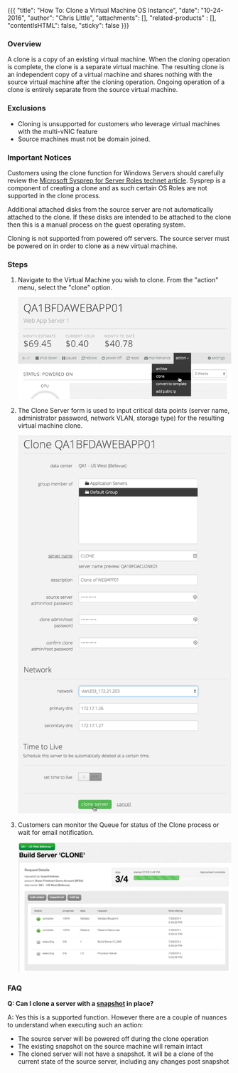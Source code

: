 {{{
  "title": "How To: Clone a Virtual Machine OS Instance",
  "date": "10-24-2016",
  "author": "Chris Little",
  "attachments": [],
  "related-products" : [],
  "contentIsHTML": false,
  "sticky": false
}}}

### Overview

A clone is a copy of an existing virtual machine. When the cloning operation is complete, the clone is a separate virtual machine. The resulting clone is an independent copy of a virtual machine and shares nothing with the source virtual machine after the cloning operation. Ongoing operation of a clone is entirely separate from the source virtual machine.

### Exclusions

* Cloning is unsupported for customers who leverage virtual machines with the multi-vNIC feature
* Source machines must not be domain joined.

### Important Notices

Customers using the clone function for Windows Servers should carefully review the [Microsoft Sysprep for Server Roles technet article](//technet.microsoft.com/en-us/library/hh824835.aspx). Sysprep is a component of creating a clone and as such certain OS Roles are not supported in the clone process.

Additional attached disks from the source server are not automatically attached to the clone. If these disks are intended to be attached to the clone then this is a manual process on the guest operating system.

Cloning is not supported from powered off servers. The source server must be powered on in order to clone as a new virtual machine.

### Steps

1. Navigate to the Virtual Machine you wish to clone. From the "action" menu, select the "clone" option.

    ![Clone Server Menu](../images/how-to-clone-a-virtual-machine-os-instance-01.png)

2. The Clone Server form is used to input critical data points (server name, administrator password, network VLAN, storage type) for the resulting virtual machine clone.

    ![Clone Server Create Screen ](../images/how-to-clone-a-virtual-machine-os-instance-02.png)

3. Customers can monitor the Queue for status of the Clone process or wait for email notification.

    ![Clone Queue](../images/how-to-clone-a-virtual-machine-os-instance-03.png)

### FAQ

**Q: Can I clone a server with a [snapshot](../Servers/creating-and-managing-server-snapshots.md) in place?**

A: Yes this is a supported function.  However there are a couple of nuances to understand when executing such an action:
  * The source server will be powered off during the clone operation
  * The existing snapshot on the source machine will remain intact
  * The cloned server will not have a snapshot.  It will be a clone of the current state of the source server, including any changes post snapshot
